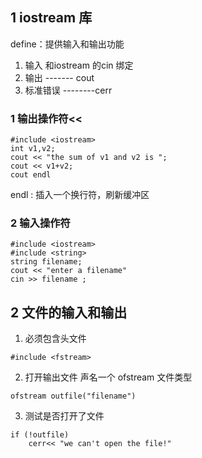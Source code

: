 ## 1 iostream 库
define：提供输入和输出功能

1. 输入 和iostream 的cin 绑定
2. 输出 ------- cout
3. 标准错误 --------cerr


### 1 输出操作符<<
```
#include <iostream>
int v1,v2;
cout << "the sum of v1 and v2 is ";
cout << v1+v2;
cout endl
```
endl : 插入一个换行符，刷新缓冲区

### 2 输入操作符
```
#include <iostream>
#include <string>
string filename;
cout << "enter a filename"
cin >> filename ;

```

## 2 文件的输入和输出
1. 必须包含头文件
```
#include <fstream>
```

2. 打开输出文件
声名一个 ofstream 文件类型 
```
ofstream outfile("filename")
```
3. 测试是否打开了文件
```
if (!outfile)
    cerr<< "we can't open the file!"
```
